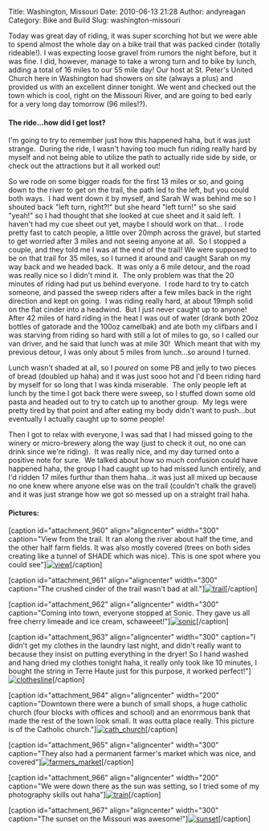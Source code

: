 Title: Washington, Missouri
Date: 2010-06-13 21:28
Author: andyreagan
Category: Bike and Build
Slug: washington-missouri

Today was great day of riding, it was super scorching hot but we were
able to spend almost the whole day on a bike trail that was packed
cinder (totally rideable!). I was expecting loose gravel from rumors the
night before, but it was fine. I did, however, manage to take a wrong
turn and to bike by lunch, adding a total of 16 miles to our 55 mile
day! Our host at St. Peter's United Church here in Washington had
showers on site (always a plus) and provided us with an excellent dinner
tonight. We went and checked out the town which is cool, right on the
Missouri River, and are going to bed early for a very long day tomorrow
(96 miles!?).

#### The ride...how did I get lost?

I'm going to try to remember just how this happened haha, but it was
just strange.  During the ride, I wasn't having too much fun riding
really hard by myself and not being able to utilize the path to actually
ride side by side, or check out the attractions but it all worked out!

So we rode on some bigger roads for the first 13 miles or so, and going
down to the river to get on the trail, the path led to the left, but you
could both ways.  I had went down it by myself, and Sarah W was behind
me so I shouted back "left turn, right?!" but she heard "left turn!" so
she said "yeah!" so I had thought that she looked at cue sheet and it
said left.  I haven't had my cue sheet out yet, maybe I should work on
that... I rode pretty fast to catch people, a little over 20mph across
the gravel, but started to get worried after 3 miles and not seeing
anyone at all.  So I stopped a couple, and they told me I was at the end
of the trail! We were supposed to be on that trail for 35 miles, so I
turned it around and caught Sarah on my way back and we headed back.  It
was only a 6 mile detour, and the road was really nice so I didn't mind
it.  The only problem was that the 20 minutes of riding had put us
behind everyone.  I rode hard to try to catch someone, and passed the
sweep riders after a few miles back in the right direction and kept on
going.  I was riding really hard, at about 19mph solid on the flat
cinder into a headwind.  But I just never caught up to anyone! After 42
miles of hard riding in the heat I was out of water (drank both 20oz
bottles of gatorade and the 100oz camelbak) and ate both my clifbars and
I was starving from riding so hard with still a lot of miles to go, so I
called our van driver, and he said that lunch was at mile 30!  Which
meant that with my previous detour, I was only about 5 miles from
lunch...so around I turned.

Lunch wasn't shaded at all, so I *poured* on some PB and jelly to two
pieces of bread (doubled up haha) and it was just sooo hot and I'd been
riding hard by myself for so long that I was kinda miserable.  The only
people left at lunch by the time I got back there were sweep, so I
stuffed down some old pasta and headed out to try to catch up to another
group.  My legs were pretty tired by that point and after eating my body
didn't want to push...but eventually I actually caught up to some
people!

Then I got to relax with everyone, I was sad that I had missed going to
the winery or micro-brewery along the way (just to check it out, no one
can drink since we're riding).  It was really nice, and my day turned
onto a positive note for sure.  We talked about how so much confusion
could have happened haha, the group I had caught up to had missed lunch
entirely, and I'd ridden 17 miles furthur than them haha...it was just
all mixed up because no one knew where anyone else was on the trail
(couldn't chalk the gravel) and it was just strange how we got so messed
up on a straight trail haha.

#### Pictures:

[caption id="attachment\_960" align="aligncenter" width="300"
caption="View from the trail. It ran along the river about half the
time, and the other half farm fields. It was also mostly covered (trees
on both sides creating like a tunnel of SHADE which was nice). This is
one spot where you could
see"][![](http://andyreagan.com/wp-content/uploads/2010/06/view-300x200.jpg "view")](http://andyreagan.com/wp-content/uploads/2010/06/view.jpg)[/caption]

[caption id="attachment\_961" align="aligncenter" width="300"
caption="The crushed cinder of the trail wasn't bad at
all."][![](http://andyreagan.com/wp-content/uploads/2010/06/trail-300x200.jpg "trail")](http://andyreagan.com/wp-content/uploads/2010/06/trail.jpg)[/caption]

[caption id="attachment\_962" align="aligncenter" width="300"
caption="Coming into town, everyone stopped at Sonic. They gave us all
free cherry limeade and ice cream,
schaweeet!"][![](http://andyreagan.com/wp-content/uploads/2010/06/sonic-300x200.jpg "sonic")](http://andyreagan.com/wp-content/uploads/2010/06/sonic.jpg)[/caption]

[caption id="attachment\_963" align="aligncenter" width="300" caption="I
didn't get my clothes in the laundry last night, and didn't really want
to because they insist on putting everything in the dryer! So I hand
washed and hang dried my clothes tonight haha, it really only took like
10 minutes, I bought the string in Terre Haute just for this purpose, it
worked
perfect!"][![](http://andyreagan.com/wp-content/uploads/2010/06/clothesline-300x200.jpg "clothesline")](http://andyreagan.com/wp-content/uploads/2010/06/clothesline.jpg)[/caption]

[caption id="attachment\_964" align="aligncenter" width="200"
caption="Downtown there were a bunch of small shops, a huge catholic
church (four blocks with offices and school) and an enorrmous bank that
made the rest of the town look small. It was outta place really. This
picture is of the Catholic
church."][![](http://andyreagan.com/wp-content/uploads/2010/06/cath_church-200x300.jpg "cath_church")](http://andyreagan.com/wp-content/uploads/2010/06/cath_church.jpg)[/caption]

[caption id="attachment\_965" align="aligncenter" width="300"
caption="They also had a permanent farmer's market which was nice, and
covered"][![](http://andyreagan.com/wp-content/uploads/2010/06/farmers_market-300x200.jpg "farmers_market")](http://andyreagan.com/wp-content/uploads/2010/06/farmers_market.jpg)[/caption]

[caption id="attachment\_966" align="aligncenter" width="200"
caption="We were down there as the sun was setting, so I tried some of
my photography skills out
haha"][![](http://andyreagan.com/wp-content/uploads/2010/06/train-200x300.jpg "train")](http://andyreagan.com/wp-content/uploads/2010/06/train.jpg)[/caption]

[caption id="attachment\_967" align="aligncenter" width="300"
caption="The sunset on the Missouri was
awesome!"][![](http://andyreagan.com/wp-content/uploads/2010/06/sunset-300x200.jpg "sunset")](http://andyreagan.com/wp-content/uploads/2010/06/sunset.jpg)[/caption]
